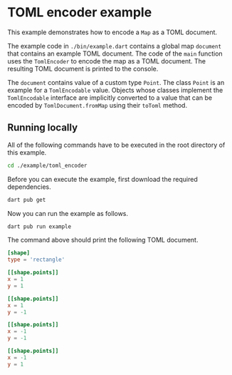 # TOML encoder example

This example demonstrates how to encode a `Map` as a TOML document.

The example code in `./bin/example.dart` contains a global map `document` that contains an example TOML document.
The code of the `main` function uses the `TomlEncoder` to encode the map as a TOML document.
The resulting TOML document is printed to the console.

The `document` contains value of a custom type `Point`.
The class `Point` is an example for a `TomlEncodable` value.
Objects whose classes implement the `TomlEncodable` interface are implicitly converted to a value that can be encoded by `TomlDocument.fromMap` using their `toToml` method.

## Running locally

All of the following commands have to be executed in the root directory of this example.

```bash
cd ./example/toml_encoder
```

Before you can execute the example, first download the required dependencies.

```bash
dart pub get
```

Now you can run the example as follows.

```bash
dart pub run example
```

The command above should print the following TOML document.

```toml
[shape]
type = 'rectangle'

[[shape.points]]
x = 1
y = 1

[[shape.points]]
x = 1
y = -1

[[shape.points]]
x = -1
y = -1

[[shape.points]]
x = -1
y = 1
```
